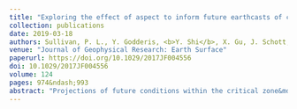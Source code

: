 ```yaml
---
title: "Exploring the effect of aspect to inform future earthcasts of climate-driven changes in weathering of shale"
collection: publications
date: 2019-03-18
authors: Sullivan, P. L., Y. Godderis, <b>Y. Shi</b>, X. Gu, J. Schott, E. A. Hasenmueller, J. Kaye, C. Duffy, L. Jin, and S. L. Brantley
venue: "Journal of Geophysical Research: Earth Surface"
paperurl: https://doi.org/10.1029/2017JF004556
doi: 10.1029/2017JF004556
volume: 124
pages: 974&ndash;993
abstract: "Projections of future conditions within the critical zone&mdash;earthcasts&mdash;can be used to understand the potential effects of changes in climate on processes affecting landscapes. We are developing an approach to earthcast how weathering will change in the future using scenarios of climate change. As a first step here, we use the earthcasting approach to model aspect‐related effects on soil water chemistry and weathering on hillsides in a well‐studied east‐west trending watershed (Shale Hills, Pennsylvania, USA). We completed model simulations of solute chemistry in soil water with and without the effect of aspect for comparison to catchment observations. With aspect included, aqueous weathering fluxes were higher on the sunny side of the catchment. But the effect of aspect on temperature (0.8 &deg;C warmer soil on sunny side) and recharge (100 mm/year larger on shaded side) alone did not explain the magnitude of the observed higher weathering fluxes on the sunny side. Modeled aspect‐related differences in weathering fluxes only approach field observations when we incorporated the measured differences in clay content observed in augered soils on the two hillslopes. We also had to include a biolifting module to accurately describe cation concentrations in soil water versus depth. Biolifting lowered some mineral dissolution rates while accelerating kaolinite precipitation. These short‐duration simulations also highlighted that the inherited differences in particle size on the two sides of the catchment might in themselves be explained by weathering under different microclimates caused by aspect&mdash;over longer durations than simulated with our models."
---
```

